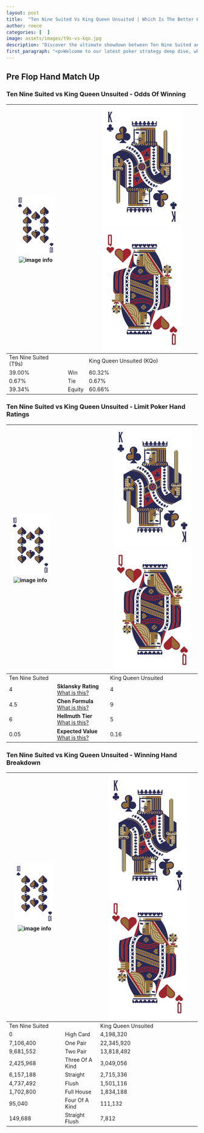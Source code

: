 ```yaml
---
layout: post
title:  "Ten Nine Suited Vs King Queen Unsuited | Which Is The Better Hand In Poker? A Complete Guide"
author: reece
categories: [  ]
image: assets/images/t9s-vs-kqo.jpg
description: "Discover the ultimate showdown between Ten Nine Suited and King Queen Unsuited in poker! Uncover the odds, strategies, and scenarios where one hand triumphs over the other. Get ready to up your poker game with this thrilling analysis."
first_paragraph: "<p>Welcome to our latest poker strategy deep dive, where we're pitting two distinct hands against each other in a high-stakes showdown: Ten Nine Suited vs King Queen Unsuited.</p><p>In the dynamic world of poker, every decision counts, and knowing which hand holds the upper hand is key to your success at the table.</p><p>In this article, we'll dissect these two hands, explore the scenarios where one dominates the other, and equip you with the knowledge to make strategic choices that can tip the odds in your favor.</p><p>Get ready to unravel the intriguing dynamics of these poker hands and elevate your game to new heights.</p>"
---
```




[comment]: # (sp0)

## Pre Flop Hand Match Up

<div class="table hand-ratings" markdown="1"> 



### Ten Nine Suited vs King Queen Unsuited - Odds Of Winning


    
| ![image info](assets/images/hand1/T.png) ![image info](assets/images/hand1/9s.png) |  | ![image info](assets/images/hand2/K.png) ![image info](assets/images/hand2/Qo.png) |
| -------- | -------- | -------- |
| Ten Nine Suited (T9s) |  | King Queen Unsuited (KQo) |
| 39.00% | Win | 60.32% |
| 0.67% | Tie | 0.67% |
| 39.34% | Equity | 60.66% |




[comment]: # (sp1)



### Ten Nine Suited vs King Queen Unsuited - Limit Poker Hand Ratings


    
| ![image info](assets/images/hand1/T.png) ![image info](assets/images/hand1/9s.png) |  | ![image info](assets/images/hand2/K.png) ![image info](assets/images/hand2/Qo.png) |
| -------- | -------- | -------- |
| Ten Nine Suited |  | King Queen Unsuited |
| 4 | **Sklansky Rating** [What is this?](/sklansky-rating-explained) | 4 |
| 4.5 | **Chen Formula** [What is this?](/chen-formula-explained) | 9 |
| 6 | **Hellmuth Tier** [What is this?](/Hellmuth-tier-explained) | 5 |
| 0.05 | **Expected Value** [What is this?](/expected-value-explained) | 0.16 |




[comment]: # (sp2)



### Ten Nine Suited vs King Queen Unsuited - Winning Hand Breakdown


    
| ![image info](assets/images/hand1/T.png) ![image info](assets/images/hand1/9s.png) |  | ![image info](assets/images/hand2/K.png) ![image info](assets/images/hand2/Qo.png) |
| -------- | -------- | -------- |
| Ten Nine Suited |  | King Queen Unsuited |
| 0 | High Card | 4,198,320 |
| 7,106,400 | One Pair | 22,345,920 |
| 9,681,552 | Two Pair | 13,818,492 |
| 2,425,968 | Three Of A Kind | 3,049,056 |
| 6,157,188 | Straight | 2,715,336 |
| 4,737,492 | Flush | 1,501,116 |
| 1,702,800 | Full House | 1,834,188 |
| 95,040 | Four Of A Kind | 111,132 |
| 149,688 | Straight Flush | 7,812 |




[comment]: # (sp3)



</div>

[comment]: # (sp4)



[comment]: # (sp5)

